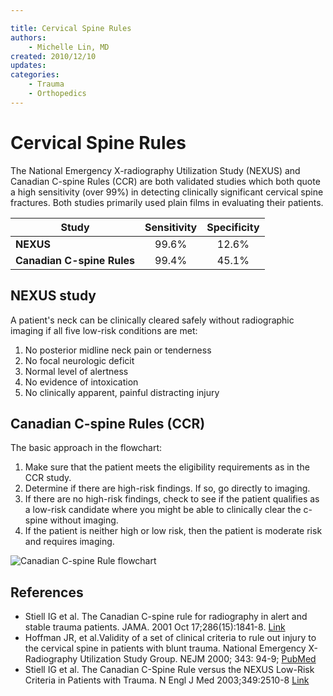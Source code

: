 ```yaml
---

title: Cervical Spine Rules
authors:
    - Michelle Lin, MD
created: 2010/12/10
updates:
categories:
    - Trauma
    - Orthopedics
---
```


# Cervical Spine Rules

The National Emergency X-radiography Utilization Study (NEXUS) and Canadian C-spine Rules (CCR) are both validated studies which both quote a high sensitivity (over 99%) in detecting clinically significant cervical spine fractures. Both studies primarily used plain films in evaluating their patients.

| Study                      | Sensitivity | Specificity |
| -------------------------- | :---------: | :---------: |
| **NEXUS**                  |    99.6%    |    12.6%    |
| **Canadian C-spine Rules** |    99.4%    |    45.1%    |

## NEXUS study 

A patient's neck can be clinically cleared safely without radiographic imaging if all five low-risk conditions are met:

1. No posterior midline neck pain or tenderness 
2. No focal neurologic deficit
3. Normal level of alertness
4. No evidence of intoxication
5. No clinically apparent, painful distracting injury

## Canadian C-spine Rules (CCR)

The basic approach in the flowchart: 

1. Make sure that the patient meets the eligibility requirements as in the CCR study. 
2. Determine if there are high-risk findings. If so, go directly to imaging.
3. If there are no high-risk findings, check to see if the patient qualifies as a low-risk candidate where you might be able to clinically clear the c-spine without imaging.
4. If the patient is neither high or low risk, then the patient is moderate risk and requires imaging.

![Canadian C-spine Rule flowchart](image-2.png)

## References

- Stiell IG et al. The Canadian C-spine rule for radiography in alert and stable trauma patients. JAMA. 2001 Oct 17;286(15):1841-8. [Link](http://jama.jamanetwork.com/data/Journals/JAMA/4804/JOC10637.pdf)
- Hoffman JR, et al.Validity of a set of clinical criteria to rule out injury to the cervical spine in patients with blunt trauma. National Emergency X-Radiography Utilization Study Group. NEJM 2000; 343: 94-9; [PubMed](http://www.ncbi.nlm.nih.gov/pubmed/10891516)
- Stiell IG et al. The Canadian C-Spine Rule versus the NEXUS Low-Risk Criteria in Patients with Trauma. N Engl J Med 2003;349:2510-8 [Link](http://www.nejm.org/doi/pdf/10.1056/NEJMoa031375)

